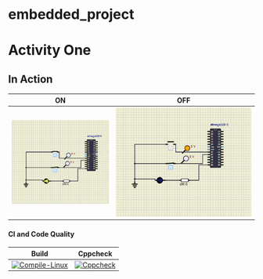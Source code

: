 # embedded_project

# Activity One

## In Action

|ON|OFF|
|:--:|:--:|
|![ON](simulation/Simulation_ON.PNG)|![OFF](simulation/Simulation_OFF.PNG)|

#### CI and Code Quality

|Build|Cppcheck|
|:--:|:--:|
|[![Compile-Linux](https://github.com/man36725/embedded_project/actions/workflows/Compile.yml/badge.svg)](https://github.com/man36725/embedded_project/actions/workflows/Compile.yml)|[![Cppcheck](https://github.com/man36725/embedded_project/actions/workflows/CodeQuality.yml/badge.svg)](https://github.com/man36725/embedded_project/actions/workflows/CodeQuality.yml)|

